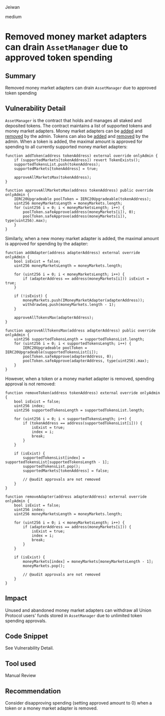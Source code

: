 Jeiwan

medium

# Removed money market adapters can drain `AssetManager` due to approved token spending

## Summary
Removed money market adapters can drain `AssetManager` due to approved token spending
## Vulnerability Detail
`AssetManager` is the contract that holds and manages all staked and deposited tokens. The contract maintains a list of supported tokens and money market adapters. Money market adapters can be [added](https://github.com/sherlock-audit/2022-10-union-finance/blob/main/union-v2-contracts/contracts/asset/AssetManager.sol#L420) and [removed](https://github.com/sherlock-audit/2022-10-union-finance/blob/main/union-v2-contracts/contracts/asset/AssetManager.sol#L440) by the admin. Tokens can also be [added](https://github.com/sherlock-audit/2022-10-union-finance/blob/main/union-v2-contracts/contracts/asset/AssetManager.sol#L384) and [removed](https://github.com/sherlock-audit/2022-10-union-finance/blob/main/union-v2-contracts/contracts/asset/AssetManager.sol#L396) by the admin. When a token is added, the maximal amount is approved for spending to all currently supported money market adapters:
```solidity
function addToken(address tokenAddress) external override onlyAdmin {
    if (supportedMarkets[tokenAddress]) revert TokenExists();
    supportedTokensList.push(tokenAddress);
    supportedMarkets[tokenAddress] = true;

    approveAllMarketsMax(tokenAddress);
}

function approveAllMarketsMax(address tokenAddress) public override onlyAdmin {
    IERC20Upgradeable poolToken = IERC20Upgradeable(tokenAddress);
    uint256 moneyMarketsLength = moneyMarkets.length;
    for (uint256 i = 0; i < moneyMarketsLength; i++) {
        poolToken.safeApprove(address(moneyMarkets[i]), 0);
        poolToken.safeApprove(address(moneyMarkets[i]), type(uint256).max);
    }
}
```
Similarly, when a new money market adapter is added, the maximal amount is approved for spending by the adapter:
```solidity
function addAdapter(address adapterAddress) external override onlyAdmin {
    bool isExist = false;
    uint256 moneyMarketsLength = moneyMarkets.length;

    for (uint256 i = 0; i < moneyMarketsLength; i++) {
        if (adapterAddress == address(moneyMarkets[i])) isExist = true;
    }

    if (!isExist) {
        moneyMarkets.push(IMoneyMarketAdapter(adapterAddress));
        withdrawSeq.push(moneyMarkets.length - 1);
    }

    approveAllTokensMax(adapterAddress);
}

function approveAllTokensMax(address adapterAddress) public override onlyAdmin {
    uint256 supportedTokensLength = supportedTokensList.length;
    for (uint256 i = 0; i < supportedTokensLength; i++) {
        IERC20Upgradeable poolToken = IERC20Upgradeable(supportedTokensList[i]);
        poolToken.safeApprove(adapterAddress, 0);
        poolToken.safeApprove(adapterAddress, type(uint256).max);
    }
}
```

However, when a token or a money market adapter is removed, spending approval is not removed:
```solidity
function removeToken(address tokenAddress) external override onlyAdmin {
    bool isExist = false;
    uint256 index;
    uint256 supportedTokensLength = supportedTokensList.length;

    for (uint256 i = 0; i < supportedTokensLength; i++) {
        if (tokenAddress == address(supportedTokensList[i])) {
            isExist = true;
            index = i;
            break;
        }
    }

    if (isExist) {
        supportedTokensList[index] = supportedTokensList[supportedTokensLength - 1];
        supportedTokensList.pop();
        supportedMarkets[tokenAddress] = false;

        // @audit approvals are not removed
    }
}
```
```solidity
function removeAdapter(address adapterAddress) external override onlyAdmin {
    bool isExist = false;
    uint256 index;
    uint256 moneyMarketsLength = moneyMarkets.length;

    for (uint256 i = 0; i < moneyMarketsLength; i++) {
        if (adapterAddress == address(moneyMarkets[i])) {
            isExist = true;
            index = i;
            break;
        }
    }

    if (isExist) {
        moneyMarkets[index] = moneyMarkets[moneyMarketsLength - 1];
        moneyMarkets.pop();

        // @audit approvals are not removed
    }
}
```
## Impact
Unused and abandoned money market adapters can withdraw all Union Protocol users' funds stored in `AssetManager` due to unlimited token spending approvals. 
## Code Snippet
See Vulnerability Detail.
## Tool used
Manual Review
## Recommendation
Consider disapproving spending (setting approved amount to 0) when a token or a money market adapter is removed.